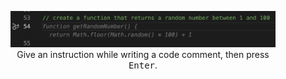 <figure align="center">
    <img src="3_codesuggestions_generate.png" alt="A generated code suggestion is displayed below a comment with natural language instructions." />
    <figcaption>Give an instruction while writing a code comment, then press <kbd>Enter</kbd>.</figcaption>
</figure>

